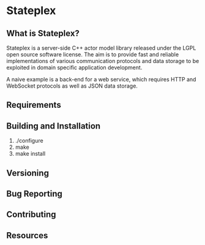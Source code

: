 Stateplex
=========


What is Stateplex?
------------------

Stateplex is a server-side C++ actor model library released under the LGPL
open source software license. The aim is to provide fast and reliable
implementations of various communication protocols and data storage
to be exploited in domain specific application development.

A naive example is a back-end for a web service, which requires HTTP and
WebSocket protocols as well as JSON data storage.


Requirements
------------


Building and Installation
-------------------------

1. ./configure
2. make
3. make install


Versioning
----------


Bug Reporting
-------------


Contributing
------------


Resources
---------
